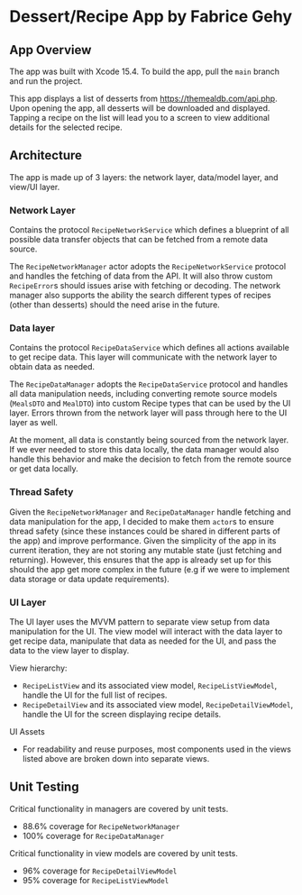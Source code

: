 #  Dessert/Recipe App by Fabrice Gehy

## App Overview
The app was built with Xcode 15.4. To build the app, pull the `main` branch and run the project.

This app displays a list of desserts from https://themealdb.com/api.php. Upon opening the app, all desserts will be downloaded and displayed. Tapping a recipe on the list will lead you to a screen to view additional details for the selected recipe. 

## Architecture
The app is made up of 3 layers: the network layer, data/model layer, and view/UI layer. 

### Network Layer
Contains the protocol `RecipeNetworkService` which defines a blueprint of all possible data transfer objects that can be fetched from a remote data source.
    
The `RecipeNetworkManager` actor adopts the `RecipeNetworkService` protocol and handles the fetching of data from the API. It will also throw custom `RecipeError`s should issues arise with fetching or decoding. The network manager also supports the ability the search different types of recipes (other than desserts) should the need arise in the future.
    
### Data layer
   Contains the protocol `RecipeDataService` which defines all actions available to get recipe data. This layer will communicate with the network layer to obtain data as needed.
    
   The `RecipeDataManager` adopts the `RecipeDataService` protocol and handles all data manipulation needs, including converting remote source models (`MealsDTO` and `MealDTO`) into custom Recipe types that can be used by the UI layer. Errors thrown from the network layer will pass through here to the UI layer as well.

   At the moment, all data is constantly being sourced from the network layer. If we ever needed to store this data locally, the data manager would also handle this behavior and make the decision to fetch from the remote source or get data locally.

### Thread Safety
   Given the `RecipeNetworkManager` and `RecipeDataManager` handle fetching and data manipulation for the app, I decided to make them `actor`s to ensure thread safety (since these instances could be shared in different parts of the app) and improve performance. Given the simplicity of the app in its current iteration, they are not storing any mutable state (just fetching and returning). However, this ensures that the app is already set up for this should the app get more complex in the future (e.g if we were to implement data storage or data update requirements).
    
### UI Layer

   The UI layer uses the MVVM pattern to separate view setup from data manipulation for the UI. The view model will interact with the data layer to get recipe data, manipulate that data as needed for the UI, and pass the data to the view layer to display.
    
View hierarchy:
   - `RecipeListView` and its associated view model, `RecipeListViewModel`, handle the UI for the full list of recipes.
   - `RecipeDetailView` and its associated view model, `RecipeDetailViewModel`, handle the UI for the screen displaying recipe details.

UI Assets
   - For readability and reuse purposes, most components used in the views listed above are broken down into separate views.
        
        
## Unit Testing
Critical functionality in managers are covered by unit tests.
   - 88.6% coverage for `RecipeNetworkManager`
   - 100% coverage for `RecipeDataManager`    

Critical functionality in view models are covered by unit tests.
   - 96% coverage for `RecipeDetailViewModel`
   - 95% coverage for `RecipeListViewModel`
